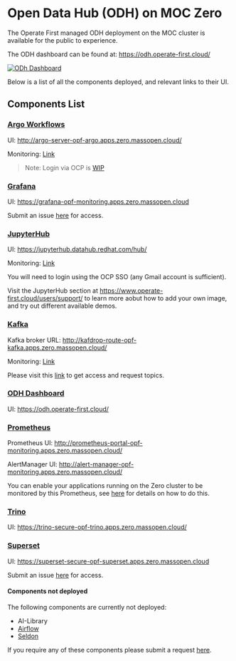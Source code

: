 # Open Data Hub (ODH) on MOC Zero

The Operate First managed ODH deployment on the MOC cluster is available for the public to experience.

The ODH dashboard can be found at: https://odh.operate-first.cloud/

[![ODh Dashboard](../assets/images/odh-dashboard.png)][1]

Below is a list of all the components deployed, and relevant links to their UI.

## Components List

### [Argo Workflows][3]

UI: http://argo-server-opf-argo.apps.zero.massopen.cloud/

Monitoring: [Link][20]

> Note: Login via OCP is [WIP][16]

### [Grafana][4]

UI: https://grafana-opf-monitoring.apps.zero.massopen.cloud

Submit an issue [here][2] for access.

### [JupyterHub][6]

UI: https://jupyterhub.datahub.redhat.com/hub/

Monitoring: [Link][21]

You will need to login using the OCP SSO (any Gmail account is sufficient).

Visit the JupyterHub section at https://www.operate-first.cloud/users/support/ to learn more aobut how to add your own image, and try out different available demos.

### [Kafka][7]

Kafka broker URL: http://kafdrop-route-opf-kafka.apps.zero.massopen.cloud/

Monitoring: [Link][22]

Please visit this [link][19] to get access and request topics.

### [ODH Dashboard][8]

UI: https://odh.operate-first.cloud/

### [Prometheus][9]

Prometheus UI: http://prometheus-portal-opf-monitoring.apps.zero.massopen.cloud/

AlertManager UI: http://alert-manager-opf-monitoring.apps.zero.massopen.cloud/

You can enable your applications running on the Zero cluster to be monitored by this Prometheus, see [here][23] for details on how to do this.

### [Trino][11]

UI: https://trino-secure-opf-trino.apps.zero.massopen.cloud/

### [Superset][12]

UI: https://superset-secure-opf-superset.apps.zero.massopen.cloud

Submit an issue [here][2] for access.

#### Components not deployed
The following components are currently not deployed:

- AI-Library
- [Airflow][14]
- [Seldon][15]

If you require any of these components please submit a request [here][2].

[1]: https://odh.operate-first.cloud/
[2]: https://github.com/operate-first/odh-moc-support/issues
[3]: https://argoproj.github.io/projects/argo/
[4]: https://grafana.com/
[5]: https://gethue.com/
[6]: https://jupyter.org/hub
[7]: https://kafka.apache.org/
[8]: https://github.com/opendatahub-io/odh-dashboard
[9]: https://prometheus.io/
[10]: https://spark.apache.org/
[11]: https://trino.io/
[12]: https://superset.apache.org/
[13]: https://www.seldon.io/
[14]: https://airflow.apache.org/
[15]: https://github.com/operate-first/odh/issues/47
[16]: https://github.com/operate-first/odh/issues/39
[17]: https://github.com/operate-first/odh/issues/37
[18]: https://github.com/operate-first/odh/issues/48
[19]: https://www.operate-first.cloud/users/apps/docs/odh/kafka/README.md
[20]: https://grafana-route-opf-monitoring.apps.zero.massopen.cloud/d/qIsQ7aHGk/argo-workflow?orgId=1
[21]: https://grafana-route-opf-monitoring.apps.zero.massopen.cloud/d/BfSK2f1Mz/jupyterhub-sli-slo?orgId=1
[22]: https://grafana-route-opf-monitoring.apps.zero.massopen.cloud/d/80de0e219205a33a2d87820f1ce335b6805ddbfc/kafka-overview?orgId=1
[23]: https://github.com/operate-first/support/blob/main/docs/add_service_monitoring.md
[24]: https://www.operate-first.cloud/users/data-science-workflows/docs/create_and_deploy_jh_image.md
